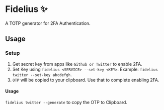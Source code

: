 # Fidelius ✨
A TOTP generator for 2FA Authentication.

## Usage

### Setup
1. Get secret key from apps like `Github or Twitter` to enable 2FA.
2. Set Key using `fidelius <SERVICE> --set-key <KEY>`. Example: `fidelius twitter --set-key abcdefgh`.
3. `OTP` will be copied to your clipboard. Use that to complete enabling 2FA.

#### Usage
`fidelius twitter --generate` to copy the OTP to Clipboard.